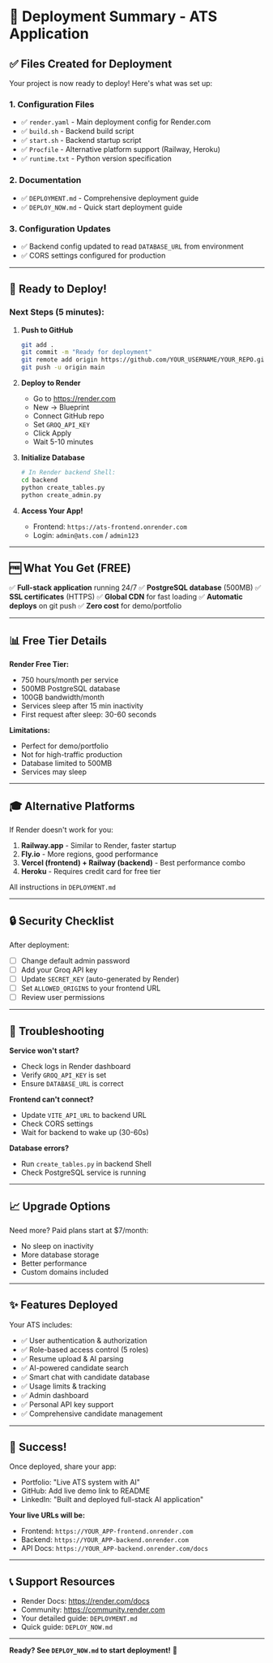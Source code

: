 # 🎯 Deployment Summary - ATS Application

## ✅ Files Created for Deployment

Your project is now ready to deploy! Here's what was set up:

### 1. Configuration Files
- ✅ `render.yaml` - Main deployment config for Render.com
- ✅ `build.sh` - Backend build script
- ✅ `start.sh` - Backend startup script  
- ✅ `Procfile` - Alternative platform support (Railway, Heroku)
- ✅ `runtime.txt` - Python version specification

### 2. Documentation
- ✅ `DEPLOYMENT.md` - Comprehensive deployment guide
- ✅ `DEPLOY_NOW.md` - Quick start deployment guide

### 3. Configuration Updates
- ✅ Backend config updated to read `DATABASE_URL` from environment
- ✅ CORS settings configured for production

---

## 🚀 Ready to Deploy!

### Next Steps (5 minutes):

1. **Push to GitHub**
   ```bash
   git add .
   git commit -m "Ready for deployment"
   git remote add origin https://github.com/YOUR_USERNAME/YOUR_REPO.git
   git push -u origin main
   ```

2. **Deploy to Render**
   - Go to https://render.com
   - New → Blueprint
   - Connect GitHub repo
   - Set `GROQ_API_KEY`
   - Click Apply
   - Wait 5-10 minutes

3. **Initialize Database**
   ```bash
   # In Render backend Shell:
   cd backend
   python create_tables.py
   python create_admin.py
   ```

4. **Access Your App!**
   - Frontend: `https://ats-frontend.onrender.com`
   - Login: `admin@ats.com` / `admin123`

---

## 🆓 What You Get (FREE)

✅ **Full-stack application** running 24/7
✅ **PostgreSQL database** (500MB)
✅ **SSL certificates** (HTTPS)
✅ **Global CDN** for fast loading
✅ **Automatic deploys** on git push
✅ **Zero cost** for demo/portfolio

---

## 📊 Free Tier Details

**Render Free Tier:**
- 750 hours/month per service
- 500MB PostgreSQL database
- 100GB bandwidth/month
- Services sleep after 15 min inactivity
- First request after sleep: 30-60 seconds

**Limitations:**
- Perfect for demo/portfolio
- Not for high-traffic production
- Database limited to 500MB
- Services may sleep

---

## 🎓 Alternative Platforms

If Render doesn't work for you:

1. **Railway.app** - Similar to Render, faster startup
2. **Fly.io** - More regions, good performance
3. **Vercel (frontend) + Railway (backend)** - Best performance combo
4. **Heroku** - Requires credit card for free tier

All instructions in `DEPLOYMENT.md`

---

## 🔒 Security Checklist

After deployment:
- [ ] Change default admin password
- [ ] Add your Groq API key
- [ ] Update `SECRET_KEY` (auto-generated by Render)
- [ ] Set `ALLOWED_ORIGINS` to your frontend URL
- [ ] Review user permissions

---

## 🐛 Troubleshooting

**Service won't start?**
- Check logs in Render dashboard
- Verify `GROQ_API_KEY` is set
- Ensure `DATABASE_URL` is correct

**Frontend can't connect?**
- Update `VITE_API_URL` to backend URL
- Check CORS settings
- Wait for backend to wake up (30-60s)

**Database errors?**
- Run `create_tables.py` in backend Shell
- Check PostgreSQL service is running

---

## 📈 Upgrade Options

Need more? Paid plans start at $7/month:
- No sleep on inactivity
- More database storage
- Better performance
- Custom domains included

---

## ✨ Features Deployed

Your ATS includes:
- ✅ User authentication & authorization
- ✅ Role-based access control (5 roles)
- ✅ Resume upload & AI parsing
- ✅ AI-powered candidate search
- ✅ Smart chat with candidate database
- ✅ Usage limits & tracking
- ✅ Admin dashboard
- ✅ Personal API key support
- ✅ Comprehensive candidate management

---

## 🎉 Success!

Once deployed, share your app:
- Portfolio: "Live ATS system with AI"
- GitHub: Add live demo link to README
- LinkedIn: "Built and deployed full-stack AI application"

**Your live URLs will be:**
- Frontend: `https://YOUR_APP-frontend.onrender.com`
- Backend: `https://YOUR_APP-backend.onrender.com`
- API Docs: `https://YOUR_APP-backend.onrender.com/docs`

---

## 📞 Support Resources

- Render Docs: https://render.com/docs
- Community: https://community.render.com
- Your detailed guide: `DEPLOYMENT.md`
- Quick guide: `DEPLOY_NOW.md`

---

**Ready? See `DEPLOY_NOW.md` to start deployment!** 🚀
